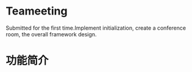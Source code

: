 # Teameeting
Submitted for the first time.Implement initialization, create a conference room, the overall framework design.

# 功能简介

